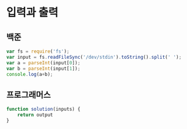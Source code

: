 # 입력과 출력
## 백준
```javascript
var fs = require('fs');
var input = fs.readFileSync('/dev/stdin').toString().split(' ');
var a = parseInt(input[0]);
var b = parseInt(input[1]);
console.log(a+b);

```

## 프로그래머스
```javascript
function solution(inputs) {
    return output
}

```
